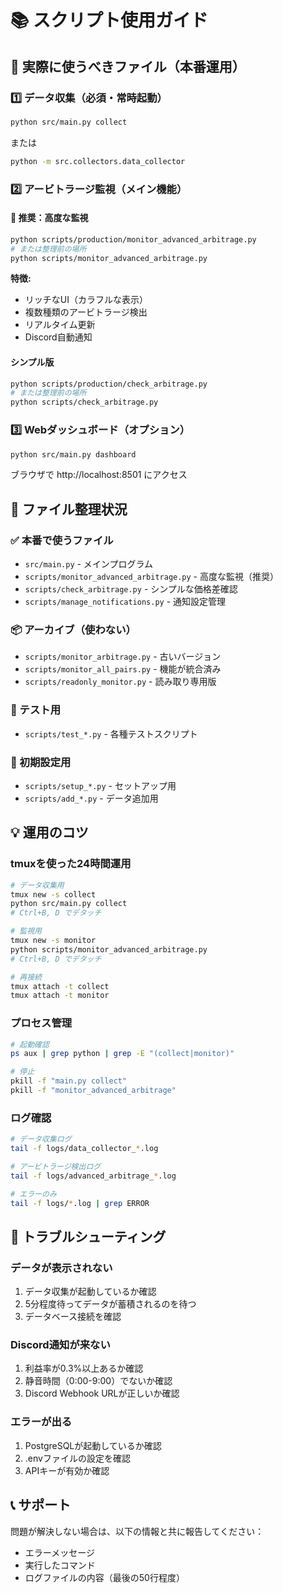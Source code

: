 # 📚 スクリプト使用ガイド

## 🎯 実際に使うべきファイル（本番運用）

### 1️⃣ データ収集（必須・常時起動）
```bash
python src/main.py collect
```
または
```bash
python -m src.collectors.data_collector
```

### 2️⃣ アービトラージ監視（メイン機能）

#### 🌟 推奨：高度な監視
```bash
python scripts/production/monitor_advanced_arbitrage.py
# または整理前の場所
python scripts/monitor_advanced_arbitrage.py
```

**特徴:**
- リッチなUI（カラフルな表示）
- 複数種類のアービトラージ検出
- リアルタイム更新
- Discord自動通知

#### シンプル版
```bash
python scripts/production/check_arbitrage.py
# または整理前の場所
python scripts/check_arbitrage.py
```

### 3️⃣ Webダッシュボード（オプション）
```bash
python src/main.py dashboard
```
ブラウザで http://localhost:8501 にアクセス

## 📁 ファイル整理状況

### ✅ 本番で使うファイル
- `src/main.py` - メインプログラム
- `scripts/monitor_advanced_arbitrage.py` - 高度な監視（推奨）
- `scripts/check_arbitrage.py` - シンプルな価格差確認
- `scripts/manage_notifications.py` - 通知設定管理

### 📦 アーカイブ（使わない）
- `scripts/monitor_arbitrage.py` - 古いバージョン
- `scripts/monitor_all_pairs.py` - 機能が統合済み
- `scripts/readonly_monitor.py` - 読み取り専用版

### 🧪 テスト用
- `scripts/test_*.py` - 各種テストスクリプト

### 🔧 初期設定用
- `scripts/setup_*.py` - セットアップ用
- `scripts/add_*.py` - データ追加用

## 💡 運用のコツ

### tmuxを使った24時間運用
```bash
# データ収集用
tmux new -s collect
python src/main.py collect
# Ctrl+B, D でデタッチ

# 監視用
tmux new -s monitor
python scripts/monitor_advanced_arbitrage.py
# Ctrl+B, D でデタッチ

# 再接続
tmux attach -t collect
tmux attach -t monitor
```

### プロセス管理
```bash
# 起動確認
ps aux | grep python | grep -E "(collect|monitor)"

# 停止
pkill -f "main.py collect"
pkill -f "monitor_advanced_arbitrage"
```

### ログ確認
```bash
# データ収集ログ
tail -f logs/data_collector_*.log

# アービトラージ検出ログ
tail -f logs/advanced_arbitrage_*.log

# エラーのみ
tail -f logs/*.log | grep ERROR
```

## 🚨 トラブルシューティング

### データが表示されない
1. データ収集が起動しているか確認
2. 5分程度待ってデータが蓄積されるのを待つ
3. データベース接続を確認

### Discord通知が来ない
1. 利益率が0.3%以上あるか確認
2. 静音時間（0:00-9:00）でないか確認
3. Discord Webhook URLが正しいか確認

### エラーが出る
1. PostgreSQLが起動しているか確認
2. .envファイルの設定を確認
3. APIキーが有効か確認

## 📞 サポート

問題が解決しない場合は、以下の情報と共に報告してください：
- エラーメッセージ
- 実行したコマンド
- ログファイルの内容（最後の50行程度）